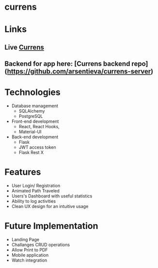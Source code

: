 # currens


# Links
## Live [Currens](https://currens-client.herokuapp.com/home)
## Backend for app here: [Currens backend repo] (https://github.com/arsentieva/currens-server)

# Technologies

- Database management
	- SQLAlchemy
	- PostgreSQL
- Front-end development
	- React, React Hooks,
	- Material-UI
- Back-end development
	- Flask
	- JWT access token
  - Flask Rest X
	
# Features
- User Login/ Registration
- Animated Path Traveled
- Users's Dashboard with useful statistics
- Ability to log activities
- Clean UX design for an intuitive usage


# Future Implementation
- Landing Page
- Challanges CRUD operations
- Allow Print to PDF
- Mobile application
- Watch integration
